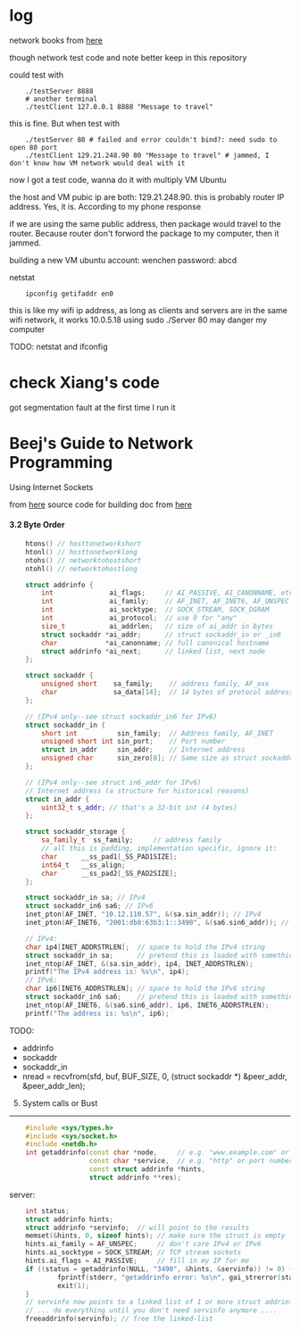 log
================================================================================

network books from [here](https://stackoverflow.com/questions/8122592/which-books-to-learn-sockets-programming-and-tcp-network-communication)

though network test code and note better keep in this repository

could test with
```shell
    ./testServer 8888
    # another terminal
    ./testClient 127.0.0.1 8888 "Message to travel"
```
this is fine. But when test with
```shell
    ./testServer 80 # failed and error couldn't bind?: need sudo to open 80 port
    ./testClient 129.21.248.90 80 "Message to travel" # jammed, I don't know how VM network would deal with it
```

now I got a test code, wanna do it with multiply VM Ubuntu

the host and VM pubic ip are both: 129.21.248.90. this is probably router IP address.
Yes, it is. According to my phone response

if we are using the same public address, then package would travel to the router.
Because router don't forword the package to my computer, then it jammed.

building a new VM ubuntu
account: wenchen
password: abcd

netstat

```shell
    ipconfig getifaddr en0
```
this is like my wifi ip address, as long as clients and servers are in the same wifi network, it works
10.0.5.18
using sudo ./Server 80 may danger my computer

TODO: netstat and ifconfig


check Xiang's code
================================================================================
got segmentation fault at the first time I run it


Beej's Guide to Network Programming
================================================================================
Using Internet Sockets

from [here](http://beej.us/guide/bgnet/)
source code for building doc from [here](https://github.com/beejjorgensen/bgnet)

#### 3.2 Byte Order

```cpp
    htons() // hosttonetworkshort
    htonl() // hosttonetworklong
    ntohs() // networktohostshort
    ntohl() // networktohostlong
```

```cpp
    struct addrinfo {
        int              ai_flags;     // AI_PASSIVE, AI_CANONNAME, etc.
        int              ai_family;    // AF_INET, AF_INET6, AF_UNSPEC
        int              ai_socktype;  // SOCK_STREAM, SOCK_DGRAM
        int              ai_protocol;  // use 0 for "any"
        size_t           ai_addrlen;   // size of ai_addr in bytes
        struct sockaddr *ai_addr;      // struct sockaddr_in or _in6
        char            *ai_canonname; // full canonical hostname
        struct addrinfo *ai_next;      // linked list, next node
    };

    struct sockaddr {
        unsigned short    sa_family;    // address family, AF_xxx
        char              sa_data[14];  // 14 bytes of protocol address
    };

    // (IPv4 only--see struct sockaddr_in6 for IPv6)
    struct sockaddr_in {
        short int          sin_family;  // Address family, AF_INET
        unsigned short int sin_port;    // Port number
        struct in_addr     sin_addr;    // Internet address
        unsigned char      sin_zero[8]; // Same size as struct sockaddr
    };

    // (IPv4 only--see struct in6_addr for IPv6)
    // Internet address (a structure for historical reasons)
    struct in_addr {
        uint32_t s_addr; // that's a 32-bit int (4 bytes)
    };

    struct sockaddr_storage {
        sa_family_t  ss_family;     // address family
        // all this is padding, implementation specific, ignore it:
        char      __ss_pad1[_SS_PAD1SIZE];
        int64_t   __ss_align;
        char      __ss_pad2[_SS_PAD2SIZE];
    };

    struct sockaddr_in sa; // IPv4
    struct sockaddr_in6 sa6; // IPv6
    inet_pton(AF_INET, "10.12.110.57", &(sa.sin_addr)); // IPv4
    inet_pton(AF_INET6, "2001:db8:63b3:1::3490", &(sa6.sin6_addr)); // IPv6

    // IPv4:
    char ip4[INET_ADDRSTRLEN];  // space to hold the IPv4 string
    struct sockaddr_in sa;      // pretend this is loaded with something
    inet_ntop(AF_INET, &(sa.sin_addr), ip4, INET_ADDRSTRLEN);
    printf("The IPv4 address is: %s\n", ip4);
    // IPv6:
    char ip6[INET6_ADDRSTRLEN]; // space to hold the IPv6 string
    struct sockaddr_in6 sa6;    // pretend this is loaded with something
    inet_ntop(AF_INET6, &(sa6.sin6_addr), ip6, INET6_ADDRSTRLEN);
    printf("The address is: %s\n", ip6);
```

TODO:
- addrinfo
- sockaddr
- sockaddr_in
- nread = recvfrom(sfd, buf, BUF_SIZE, 0, (struct sockaddr *) &peer_addr, &peer_addr_len);

5. System calls or Bust
--------------------------------------------------------------------------------

```cpp
    #include <sys/types.h>
    #include <sys/socket.h>
    #include <netdb.h>
    int getaddrinfo(const char *node,     // e.g. "www.example.com" or IP
                    const char *service,  // e.g. "http" or port number
                    const struct addrinfo *hints,
                    struct addrinfo **res);
```

server:
```cpp
    int status;
    struct addrinfo hints;
    struct addrinfo *servinfo;  // will point to the results
    memset(&hints, 0, sizeof hints); // make sure the struct is empty
    hints.ai_family = AF_UNSPEC;     // don't care IPv4 or IPv6
    hints.ai_socktype = SOCK_STREAM; // TCP stream sockets
    hints.ai_flags = AI_PASSIVE;     // fill in my IP for me
    if ((status = getaddrinfo(NULL, "3490", &hints, &servinfo)) != 0) {
            fprintf(stderr, "getaddrinfo error: %s\n", gai_strerror(status));
            exit(1);
    }
    // servinfo now points to a linked list of 1 or more struct addrinfos
    // ... do everything until you don't need servinfo anymore ....
    freeaddrinfo(servinfo); // free the linked-list
```
